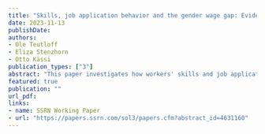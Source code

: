 ```yaml
---
title: "Skills, job application behavior and the gender wage gap: Evidence from online freelancing"
date: 2023-11-13
publishDate: 
authors:
- Ole Teutloff
- Eliza Stenzhorn
- Otto Kässi
publication_types: ["3"]
abstract: "This paper investigates how workers' skills and job application behavior contribute to the gender wage gap using data from a leading online labor platform. We utilize machine learning models to quantify the value of workers' skills and estimate their impact on wages. We find a substantial raw gender wage gap of over 30\% that can, however, be fully accounted for by three factors: differences in workers' skills, differences in the projects they apply to, and differences in asking wages. Our findings indicate no employer discrimination based on gender. Instead, the gender wage gap emerges because men and women seem to use the platform in different ways. Women prioritize consistent income, while men pursue higher-paying, occasional gigs. These differences likely stem from different constraints and labor market opportunities outside the platform. According to our results, the flexibility of the online gig economy is unlikely to favor women."
featured: true
publication: ""
url_pdf: 
links:
- name: SSRN Working Paper
- url: "https://papers.ssrn.com/sol3/papers.cfm?abstract_id=4631160"
---
```




